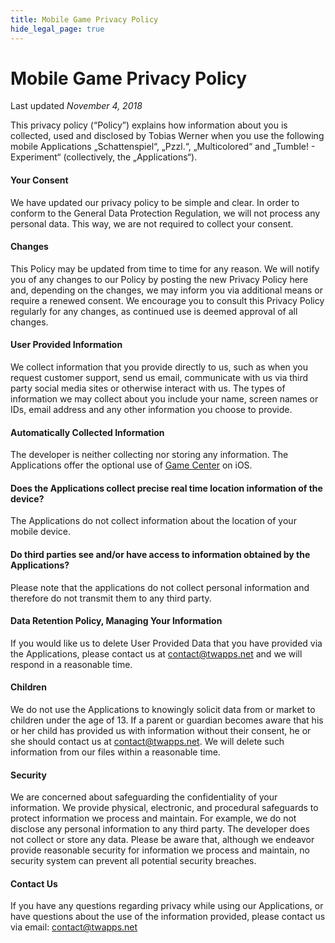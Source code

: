 ```yaml
---
title: Mobile Game Privacy Policy
hide_legal_page: true
---
```


# Mobile Game Privacy Policy
Last updated *November 4, 2018*

This privacy policy (“Policy”) explains how information about you is collected, used and disclosed by Tobias Werner when you use the following mobile Applications „Schattenspiel“, „Pzzl.“, „Multicolored“ and „Tumble! - Experiment“ (collectively, the „Applications“).

#### Your Consent
We have updated our privacy policy to be simple and clear. In order to conform to the General Data Protection Regulation, we will not process any personal data. This way, we are not required to collect your consent.

#### Changes
This Policy may be updated from time to time for any reason. We will notify you of any changes to our Policy by posting the new Privacy Policy here and, depending on the changes, we may inform you via additional means or require a renewed consent. We encourage you to consult this Privacy Policy regularly for any changes, as continued use is deemed approval of all changes.

#### User Provided Information
We collect information that you provide directly to us, such as when you request customer support, send us email, communicate with us via third party social media sites or otherwise interact with us. The types of information we may collect about you include your name, screen names or IDs, email address and any other information you choose to provide.

#### Automatically Collected Information
The developer is neither collecting nor storing any information. The Applications offer the optional use of [Game Center](https://www.apple.com/legal/internet-services/itunes/ww/index.html) on iOS.

#### Does the Applications collect precise real time location information of the device?
The Applications do not collect information about the location of your mobile device.

#### Do third parties see and/or have access to information obtained by the Applications?
Please note that the applications do not collect personal information and therefore do not transmit them to any third party.

#### Data Retention Policy, Managing Your Information
If you would like us to delete User Provided Data that you have provided via the Applications, please contact us at contact@twapps.net and we will respond in a reasonable time.

#### Children
We do not use the Applications to knowingly solicit data from or market to children under the age of 13. If a parent or guardian becomes aware that his or her child has provided us with information without their consent, he or she should contact us at contact@twapps.net. We will delete such information from our files within a reasonable time.

#### Security
We are concerned about safeguarding the confidentiality of your information. We provide physical, electronic, and procedural safeguards to protect information we process and maintain. For example, we do not disclose any personal information to any third party. The developer does not collect or store any data. Please be aware that, although we endeavor provide reasonable security for information we process and maintain, no security system can prevent all potential security breaches.

#### Contact Us
If you have any questions regarding privacy while using our Applications, or have questions about the use of the information provided, please contact us via email: contact@twapps.net